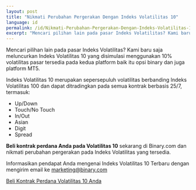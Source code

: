 ```yaml
---
layout: post
title: "Nikmati Perubahan Pergerakan Dengan Indeks Volatilitas 10"
language: id
permalink: /id/Nikmati-Perubahan-Pergerakan-Dengan-Indeks-Volatilitas-10/
excerpt: "Mencari pilihan lain pada pasar Indeks Volatilitas? Kami baru saja meluncurkan Indeks Volatilitas 10 yang disimulasi menggunakan 10% volatilitas..."
---
```

Mencari pilihan lain pada pasar Indeks Volatilitas? Kami baru saja meluncurkan Indeks Volatilitas 10 yang disimulasi menggunakan 10% volatilitas pasar tersedia pada kedua platform baik itu opsi binary dan juga platform MT5.

Indeks Volatilitas 10 merupakan sepersepuluh volatilitas berbanding Indeks Volatilitas 100 dan dapat ditradingkan pada semua kontrak berbasis 25/7, termasuk:

<ul class="bullet">
<li>Up/Down</li>
<li>Touch/No Touch</li>
<li>In/Out</li>
<li>Asian</li>
<li>Digit</li>
<li>Spread</li>
</ul>

<strong>Beli kontrak perdana Anda pada Volatilitas 10</strong> sekarang di Binary.com dan nikmati perubahan pergerakan pada Indeks Volatilitas yang tersedia.

Informasikan pendapat Anda mengenai Indeks Volatilitas 10 Terbaru dengan mengirim email ke <a href="mailto:marketing@binary.com">marketing@binary.com</a>
 
<p class="p--action"><a class="button" href="http://info.binary.com/2f3q4cf"><span>Beli Kontrak Perdana Volatilitas 10 Anda</span></a></p>

